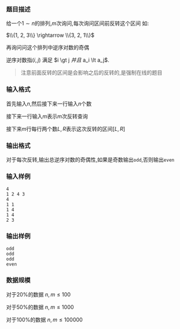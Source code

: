 ### 题目描述
给一个$1 \sim n$的排列,$m$次询问,每次询问区间前反转这个区间
如:

$\\{1, 2, 3\\} \rightarrow \\{3, 2, 1\\}$

再询问问这个排列中逆序对数的奇偶

逆序对数指$(i, j)$ 满足 $i \gt j $并且$ a_i \lt a_j$.

> 注意前面反转的区间是会影响之后的反转的,是强制在线的题目

### 输入格式

首先输入$n$,然后接下来一行输入$n$个数

接下来一行输入$m$表示$m$次反转查询

接下来$m$行每行两个数$L,R$表示这次反转的区间$[L, R]$

### 输出格式
对于每次反转,输出总逆序对数的奇偶性,如果是奇数输出`odd`,否则输出`even`
### 输入样例
```
4
1 2 4 3
4
1 1
1 4
1 4
2 3
```

### 输出样例

```
odd
odd
odd
even
```
### 数据规模

对于$20\%$的数据 $n,m \leq 100$

对于$50\%$的数据 $n,m \leq 1000$

对于$100\%$的数据 $n,m \leq 100000$